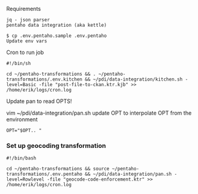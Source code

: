 
Requirements

```
jq - json parser
pentaho data integration (aka kettle)
```

```
$ cp .env.pentaho.sample .env.pentaho
Update env vars
```

Cron to run job

```
#!/bin/sh

cd ~/pentaho-transformations && . ~/pentaho-transformations/.env.kitchen && ~/pdi/data-integration/kitchen.sh -level=Basic -file "post-file-to-ckan.ktr.kjb" >> /home/erik/logs/cron.log
```

Update pan to read OPTS!

vim ~/pdi/data-integration/pan.sh
update OPT to interpolate OPT from the environment

```
OPT="$OPT.. "
```

### Set up geocoding transformation


```
#!/bin/bash

cd ~/pentaho-transformations && source ~/pentaho-transformations/.env.pentaho && ~/pdi/data-integration/pan.sh -level=Rowlevel -file "geocode-code-enforcement.ktr" >> /home/erik/logs/cron.log
```